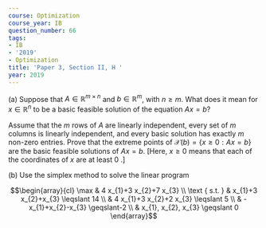 ```yaml
---
course: Optimization
course_year: IB
question_number: 66
tags:
- IB
- '2019'
- Optimization
title: 'Paper 3, Section II, H '
year: 2019
---
```




(a) Suppose that $A \in \mathbb{R}^{m \times n}$ and $b \in \mathbb{R}^{m}$, with $n \geqslant m$. What does it mean for $x \in \mathbb{R}^{n}$ to be a basic feasible solution of the equation $A x=b ?$

Assume that the $m$ rows of $A$ are linearly independent, every set of $m$ columns is linearly independent, and every basic solution has exactly $m$ non-zero entries. Prove that the extreme points of $\mathcal{X}(b)=\{x \geqslant 0: A x=b\}$ are the basic feasible solutions of $A x=b$. [Here, $x \geqslant 0$ means that each of the coordinates of $x$ are at least 0 .]

(b) Use the simplex method to solve the linear program

$$\begin{array}{cl}
\max & 4 x_{1}+3 x_{2}+7 x_{3} \\
\text { s.t. } & x_{1}+3 x_{2}+x_{3} \leqslant 14 \\
& 4 x_{1}+3 x_{2}+2 x_{3} \leqslant 5 \\
& -x_{1}+x_{2}-x_{3} \geqslant-2 \\
& x_{1}, x_{2}, x_{3} \geqslant 0
\end{array}$$